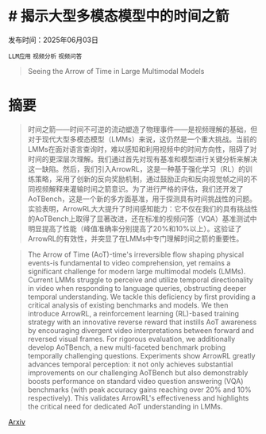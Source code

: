 # # 揭示大型多模态模型中的时间之箭

发布时间：2025年06月03日

`LLM应用` `视频分析` `视频问答`

> Seeing the Arrow of Time in Large Multimodal Models

# 摘要

> 时间之箭——时间不可逆的流动塑造了物理事件——是视频理解的基础，但对于现代大型多模态模型（LMMs）来说，这仍然是一个重大挑战。当前的LMMs在面对语言查询时，难以感知和利用视频中的时间方向性，阻碍了对时间的更深层次理解。我们通过首先对现有基准和模型进行关键分析来解决这一缺陷。然后，我们引入ArrowRL，这是一种基于强化学习（RL）的训练策略，采用了创新的反向奖励机制，通过鼓励正向和反向视觉帧之间的不同视频解释来灌输时间之箭意识。为了进行严格的评估，我们还开发了AoTBench，这是一个新的多方面基准，用于探测具有时间挑战性的问题。实验表明，ArrowRL大大提升了时间感知能力：它不仅在我们的具有挑战性的AoTBench上取得了显著改进，还在标准的视频问答（VQA）基准测试中明显提高了性能（峰值准确率分别提高了20%和10%以上）。这验证了ArrowRL的有效性，并突显了在LMMs中专门理解时间之箭的重要性。

> The Arrow of Time (AoT)-time's irreversible flow shaping physical events-is fundamental to video comprehension, yet remains a significant challenge for modern large multimodal models (LMMs). Current LMMs struggle to perceive and utilize temporal directionality in video when responding to language queries, obstructing deeper temporal understanding. We tackle this deficiency by first providing a critical analysis of existing benchmarks and models. We then introduce ArrowRL, a reinforcement learning (RL)-based training strategy with an innovative reverse reward that instills AoT awareness by encouraging divergent video interpretations between forward and reversed visual frames. For rigorous evaluation, we additionally develop AoTBench, a new multi-faceted benchmark probing temporally challenging questions. Experiments show ArrowRL greatly advances temporal perception: it not only achieves substantial improvements on our challenging AoTBench but also demonstrably boosts performance on standard video question answering (VQA) benchmarks (with peak accuracy gains reaching over 20% and 10% respectively). This validates ArrowRL's effectiveness and highlights the critical need for dedicated AoT understanding in LMMs.

[Arxiv](https://arxiv.org/abs/2506.03340)